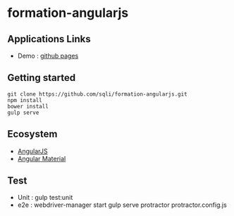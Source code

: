 # formation-angularjs

## Applications Links
- Demo : [github pages](http://sqli.github.io/formation-angularjs/#/)

## Getting started
    git clone https://github.com/sqli/formation-angularjs.git
    npm install
    bower install
    gulp serve

## Ecosystem
- [AngularJS](https://angularjs.org/)
- [Angular Material](https://material.angularjs.org/)

## Test
- Unit : gulp test:unit
- e2e :
    webdriver-manager start
    gulp serve
    protractor protractor.config.js